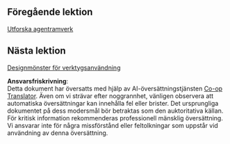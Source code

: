 <!--
CO_OP_TRANSLATOR_METADATA:
{
  "original_hash": "33243670d725b71857eee62f64ac2d09",
  "translation_date": "2025-07-12T09:18:44+00:00",
  "source_file": "03-agentic-design-patterns/README.md",
  "language_code": "sv"
}
-->
## Föregående lektion

[Utforska agentramverk](../02-explore-agentic-frameworks/README.md)

## Nästa lektion

[Designmönster för verktygsanvändning](../04-tool-use/README.md)

**Ansvarsfriskrivning**:  
Detta dokument har översatts med hjälp av AI-översättningstjänsten [Co-op Translator](https://github.com/Azure/co-op-translator). Även om vi strävar efter noggrannhet, vänligen observera att automatiska översättningar kan innehålla fel eller brister. Det ursprungliga dokumentet på dess modersmål bör betraktas som den auktoritativa källan. För kritisk information rekommenderas professionell mänsklig översättning. Vi ansvarar inte för några missförstånd eller feltolkningar som uppstår vid användning av denna översättning.
